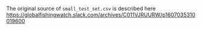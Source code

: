 The original source of `small_test_set.csv` is described here https://globalfishingwatch.slack.com/archives/C011VJRUURW/p1607035310019600
